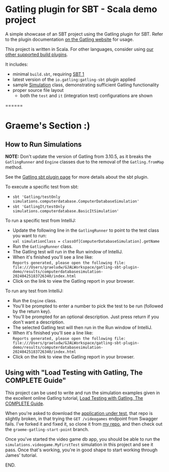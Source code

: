 Gatling plugin for SBT - Scala demo project
===========================================

A simple showcase of an SBT project using the Gatling plugin for SBT. Refer to the plugin documentation
[on the Gatling website](https://gatling.io/docs/current/extensions/sbt_plugin/) for usage.

This project is written in Scala. For other languages, consider using
[our other supported build plugins](https://gatling.io/docs/gatling/reference/current/extensions/).

It includes:

* minimal `build.sbt`, requiring [SBT 1](https://www.scala-sbt.org/download.html)
* latest version of the `io.gatling:gatling-sbt` plugin applied
* sample [Simulation](https://gatling.io/docs/gatling/reference/current/general/concepts/#simulation) class,
  demonstrating sufficient Gatling functionality
* proper source file layout
  * both the `test` and `it` (integration test) configurations are shown

======

Graeme's Section :)
===================

How to Run Simulations
----------------------

__NOTE:__ Don't update the version of Gatling from 3.10.5, as it breaks the `GatlingRunner` and `Engine` classes due to
the removal of the `Gatling.fromMap` method.

See the [Gatling sbt plugin page](https://docs.gatling.io/reference/extensions/build-tools/sbt-plugin/) for more details
about the sbt plugin.

To execute a specific test from sbt:

* ```sbt 'Gatling/testOnly simulations.computerdatabase.ComputerDatabaseSimulation'```
* ```sbt 'GatlingIt/testOnly simulations.computerdatabase.BasicItSimulation'```

To run a specific test from IntelliJ:

* Update the following line in the `GatlingRunner` to point to the test class you want to run:\
```val simulationClass = classOf[ComputerDatabaseSimulation].getName```
* Run the `GatlingRunner` class.
* The Gatling test will run in the Run window of IntelliJ.
* When it's finished you'll see a line like:\
  ```Reports generated, please open the following file: file:///Users/graeludw/GJALWorkspace/gatling-sbt-plugin-demo/results/computerdatabasesimulation-20240425183726340/index.html```
* Click on the link to view the Gatling report in your browser.

To run any test from IntelliJ:

* Run the `Engine` class.
* You'll be prompted to enter a number to pick the test to be run (followed by the return key).
* You'll be prompted for an optional description. Just press return if you don't want a description.
* The selected Gatling test will then run in the Run window of IntelliJ.
* When it's finished you'll see a line like:\
  ```Reports generated, please open the following file: file:///Users/graeludw/GJALWorkspace/gatling-sbt-plugin-demo/results/computerdatabasesimulation-20240425183726340/index.html```
* Click on the link to view the Gatling report in your browser.

Using with "Load Testing with Gatling, The COMPLETE Guide"
----------------------------------------------------------

This project can be used to write and run the simulation examples given in the excellent online Gatling tutorial,
[Load Testing with Gatling, The COMPLETE Guide](https://www.james-willett.com/gatling-load-testing-complete-guide).

When you're asked to download the [application under test](https://www.james-willett.com/gatling-load-testing-complete-guide/#4-the-application-under-test---the-video-game-db),
that repo is slightly broken, in that trying the `GET /videogames` endpoint from Swagger fails. I've forked it and fixed
it, so clone it from [my repo](https://github.com/ludwiggj/VideoGameDB), and then check out the
`graeme-gatling-start-point` branch.

Once you've started the video game db app, you should be able to run the `simulations.videogame.MyFirstTest` simulation
in this project and see it pass. Once that's working, you're in good shape to start working through James' tutorial.

END.
